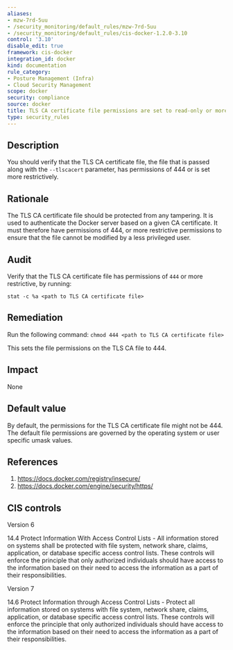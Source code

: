 ```yaml
---
aliases:
- mzw-7rd-5uu
- /security_monitoring/default_rules/mzw-7rd-5uu
- /security_monitoring/default_rules/cis-docker-1.2.0-3.10
control: '3.10'
disable_edit: true
framework: cis-docker
integration_id: docker
kind: documentation
rule_category:
- Posture Management (Infra)
- Cloud Security Management
scope: docker
security: compliance
source: docker
title: TLS CA certificate file permissions are set to read-only or more restrictive
type: security_rules
---
```


## Description

You should verify that the TLS CA certificate file, the file that is passed along with the `--tlscacert` parameter, has permissions of 444 or is set more restrictively.

## Rationale

The TLS CA certificate file should be protected from any tampering. It is used to authenticate the Docker server based on a given CA certificate. It must therefore have permissions of 444, or more restrictive permissions to ensure that the file cannot be modified by a less privileged user.

## Audit

Verify that the TLS CA certificate file has permissions of `444` or more restrictive, by running: 
```
stat -c %a <path to TLS CA certificate file>
```

## Remediation

Run the following command: `chmod 444 <path to TLS CA certificate file>`

This sets the file permissions on the TLS CA file to 444.

## Impact

None

## Default value

By default, the permissions for the TLS CA certificate file might not be 444. The default file permissions are governed by the operating system or user specific umask values.

## References

1. https://docs.docker.com/registry/insecure/
2. https://docs.docker.com/engine/security/https/

## CIS controls

Version 6

14.4 Protect Information With Access Control Lists - All information stored on systems shall be protected with file system, network share, claims, application, or database specific access control lists. These controls will enforce the principle that only authorized individuals should have access to the information based on their need to access the information as a part of their responsibilities.

Version 7

14.6 Protect Information through Access Control Lists - Protect all information stored on systems with file system, network share, claims, application, or database specific access control lists. These controls will enforce the principle that only authorized individuals should have access to the information based on their need to access the information as a part of their responsibilities.
